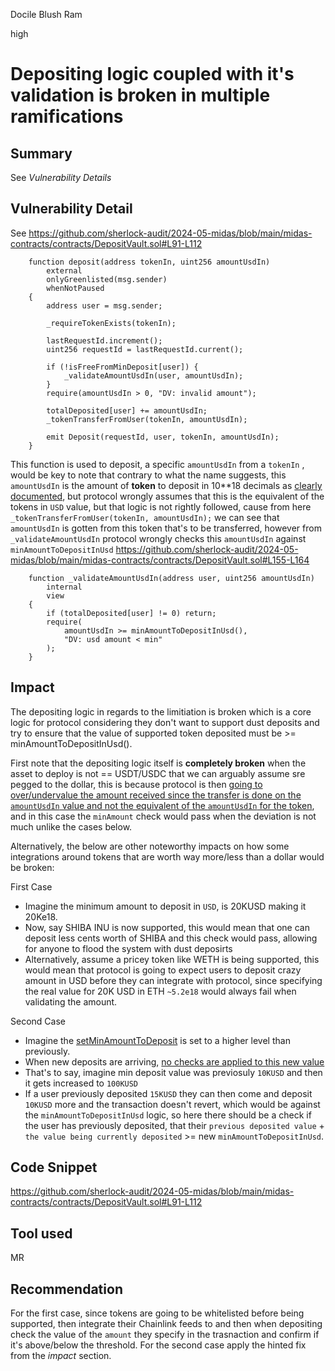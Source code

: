 Docile Blush Ram

high

# Depositing logic coupled with it's validation is broken in multiple ramifications

## Summary


See _Vulnerability Details_
## Vulnerability Detail

See https://github.com/sherlock-audit/2024-05-midas/blob/main/midas-contracts/contracts/DepositVault.sol#L91-L112

```solidity
    function deposit(address tokenIn, uint256 amountUsdIn)
        external
        onlyGreenlisted(msg.sender)
        whenNotPaused
    {
        address user = msg.sender;

        _requireTokenExists(tokenIn);

        lastRequestId.increment();
        uint256 requestId = lastRequestId.current();

        if (!isFreeFromMinDeposit[user]) {
            _validateAmountUsdIn(user, amountUsdIn);
        }
        require(amountUsdIn > 0, "DV: invalid amount");

        totalDeposited[user] += amountUsdIn;
        _tokenTransferFromUser(tokenIn, amountUsdIn);

        emit Deposit(requestId, user, tokenIn, amountUsdIn);
    }
```

This function is used to deposit, a specific `amountUsdIn` from a `tokenIn` , would be key to note that contrary to what the name suggests, this `amountUsdIn` is the 
amount of **token** to deposit in 10**18 decimals as [clearly documented](https://github.com/sherlock-audit/2024-05-midas/blob/main/midas-contracts/contracts/DepositVault.sol#L89), but protocol wrongly assumes that this is the equivalent of the tokens in `USD` value, but that logic is not rightly followed, cause from here `        _tokenTransferFromUser(tokenIn, amountUsdIn);` we can see that `amountUsdIn` is gotten from this token that's to be transferred, however from `_validateAmountUsdIn` protocol wrongly checks this `amountUsdIn` against  `minAmountToDepositInUsd` https://github.com/sherlock-audit/2024-05-midas/blob/main/midas-contracts/contracts/DepositVault.sol#L155-L164

```solidity
    function _validateAmountUsdIn(address user, uint256 amountUsdIn)
        internal
        view
    {
        if (totalDeposited[user] != 0) return;
        require(
            amountUsdIn >= minAmountToDepositInUsd(),
            "DV: usd amount < min"
        );
    }
```

 

## Impact


The depositing logic in regards to the limitiation is broken which is a core logic for protocol considering they don't want to support dust deposits and try to ensure that the value of supported token deposited must be  >= minAmountToDepositInUsd().

First note that the depositing logic itself is  **completely broken** when the asset to deploy is not == USDT/USDC that we can arguably assume sre pegged to the dollar,  this is because  protocol is then [going to over/undervalue the amount received since the transfer is done on the  `amountUsdIn` value and not the equivalent of the `amountUsdIn` for the token](https://github.com/sherlock-audit/2024-05-midas/blob/main/midas-contracts/contracts/DepositVault.sol#L109), and in this case the `minAmount` check would pass when the deviation is not much unlike the cases below.


Alternatively, the below are other noteworthy impacts on how some integrations around tokens that are worth way more/less than a dollar would be broken:

First Case
- Imagine the minimum amount to deposit in `USD`, is 20KUSD making it 20Ke18.
- Now, say SHIBA INU is now supported, this would mean that one can deposit less  cents worth of SHIBA and this check would pass, allowing for anyone to flood the system with dust deposirts
- Alternatively, assume a pricey token like WETH is being supported, this would mean that protocol is going to expect users to deposit crazy amount in USD before they can integrate with protocol, since specifying the real value for 20K USD in ETH `~5.2e18` would always fail when validating the amount.

Second Case
- Imagine the [setMinAmountToDeposit](https://github.com/sherlock-audit/2024-05-midas/blob/main/midas-contracts/contracts/DepositVault.sol#L128-L132) is set to a higher level than previously.
- When new deposits are arriving, [no checks are applied to this new value](https://github.com/sherlock-audit/2024-05-midas/blob/main/midas-contracts/contracts/DepositVault.sol#L159)
- That's to say, imagine min deposit value was previosuly `10KUSD` and then it gets increased to `100KUSD`
- If a user previously deposited `15KUSD` they can then come and deposit `10KUSD` more and the transaction doesn't revert, which would be against the `minAmountToDepositInUsd` logic, so here there should be a check if the user has previously deposited, that their `previous deposited value` + `the value being currently deposited` >= new `minAmountToDepositInUsd`.
## Code Snippet



https://github.com/sherlock-audit/2024-05-midas/blob/main/midas-contracts/contracts/DepositVault.sol#L91-L112
## Tool used

MR



## Recommendation

For the first case, since tokens are going to be whitelisted before being supported, then integrate their Chainlink feeds to and then when depositing check the value of the `amount` they specify in the trasnaction and confirm if it's above/below the threshold. For the second case apply the hinted fix from the _impact_ section.
